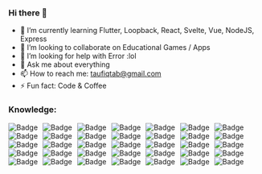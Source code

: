 ### Hi there 👋

- 🌱 I’m currently learning Flutter, Loopback, React, Svelte, Vue, NodeJS, Express
- 👯 I’m looking to collaborate on Educational Games / Apps
- 🤔 I’m looking for help with Error :lol
- 💬 Ask me about everything
- 📫 How to reach me: taufiqtab@gmail.com
- ⚡ Fun fact: Code & Coffee

### Knowledge:

<img alt="Badge" style="float: left; margin-right: 10px;" src="https://img.shields.io/badge/python%20-%2314354C.svg?&style=for-the-badge&logo=python&logoColor=white"/> <img alt="Badge" style="float: left; margin-right: 10px;"  src="https://img.shields.io/badge/dart-%230175C2.svg?&style=for-the-badge&logo=dart&logoColor=white"/>    <img alt="Badge" style="float: left; margin-right: 10px;"  src ="https://img.shields.io/badge/Flutter-%2302569B.svg?&style=for-the-badge&logo=flutter&logoColor=white"/><img alt="Badge" style="float: left; margin-right: 10px;"  src="https://img.shields.io/badge/html5%20-%23E34F26.svg?&style=for-the-badge&logo=html5&logoColor=white"/>    <img alt="Badge" style="float: left; margin-right: 10px;"  src="https://img.shields.io/badge/css3%20-%231572B6.svg?&style=for-the-badge&logo=css3&logoColor=white"/>    <img alt="Badge" style="float: left; margin-right: 10px;" src="https://img.shields.io/badge/react%20-%2320232a.svg?&style=for-the-badge&logo=react&logoColor=%2361DAFB"/>    <img alt="Badge" style="float: left; margin-right: 10px;"  src="https://img.shields.io/badge/javascript%20-%23323330.svg?&style=for-the-badge&logo=javascript&logoColor=%23F7DF1E"/>    <img alt="Badge" style="float: left; margin-right: 10px;"  src="https://img.shields.io/badge/node.js%20-%2343853D.svg?&style=for-the-badge&logo=node.js&logoColor=white"/>    <img alt="Badge" style="float: left; margin-right: 10px;"  src="https://img.shields.io/badge/bootstrap%20-%23563D7C.svg?&style=for-the-badge&logo=bootstrap&logoColor=white"/>    <img alt="Badge" style="float: left; margin-right: 10px;"  src ="https://img.shields.io/badge/MongoDB-%234ea94b.svg?&style=for-the-badge&logo=mongodb&logoColor=white"/>    <img alt="Badge" style="float: left; margin-right: 10px;"  src="https://img.shields.io/badge/git%20-%23F05033.svg?&style=for-the-badge&logo=git&logoColor=white"/>    <img alt="Badge" style="float: left; margin-right: 10px;"  src="https://img.shields.io/badge/shell_script%20-%23121011.svg?&style=for-the-badge&logo=gnu-bash&logoColor=white"/> <img alt="Badge" style="float: left; margin-right: 10px;"  src="https://img.shields.io/badge/Vue.js-35495E?style=for-the-badge&logo=vue.js&logoColor=4FC08D"/> <img alt="Badge" style="float: left; margin-right: 10px;"  src="https://img.shields.io/badge/Laravel-FF2D20?style=for-the-badge&logo=laravel&logoColor=white"/> <img alt="Badge" style="float: left; margin-right: 10px;"  src="https://img.shields.io/badge/Unity-100000?style=for-the-badge&logo=unity&logoColor=white"/> <img alt="Badge" style="float: left; margin-right: 10px;"  src="https://img.shields.io/badge/Amazon_AWS-232F3E?style=for-the-badge&logo=amazon-aws&logoColor=white"/> <img alt="Badge" style="float: left; margin-right: 10px;"  src="https://aleen42.github.io/badges/src/photoshop.svg"/> <img alt="Badge" style="float: left; margin-right: 10px;"  src="https://aleen42.github.io/badges/src/illustrator.svg"/> <img alt="Badge" style="float: left; margin-right: 10px;"  src="https://aleen42.github.io/badges/src/after_effects.svg"/> <img alt="Badge" style="float: left; margin-right: 10px;"  src="https://aleen42.github.io/badges/src/premiere.svg"/> <img alt="Badge" style="float: left; margin-right: 10px;"  src="https://img.shields.io/badge/MySQL-00000F?style=for-the-badge&logo=mysql&logoColor=white"/> <img alt="Badge" style="float: left; margin-right: 10px;"  src="https://img.shields.io/badge/Spring-6DB33F?style=for-the-badge&logo=spring&logoColor=white"/> <img alt="Badge" style="float: left; margin-right: 10px;"  src="https://img.shields.io/badge/Django-092E20?style=for-the-badge&logo=django&logoColor=white"/> <img alt="Badge" style="float: left; margin-right: 10px;"  src="https://img.shields.io/badge/Svelte-4A4A55?style=for-the-badge&logo=svelte&logoColor=FF3E00"/> <img alt="Badge" style="float: left; margin-right: 10px;"  src="https://img.shields.io/badge/Express.js-404D59?style=for-the-badge"/> <img alt="Badge" style="float: left; margin-right: 10px;"  src="https://img.shields.io/badge/Lua-2C2D72?style=for-the-badge&logo=lua&logoColor=white"/> <img alt="Badge" style="float: left; margin-right: 10px;"  src="https://img.shields.io/badge/Kotlin-0095D5?&style=for-the-badge&logo=kotlin&logoColor=white"/> <img alt="Badge" style="float: left; margin-right: 10px;"  src="https://img.shields.io/badge/PHP-777BB4?style=for-the-badge&logo=php&logoColor=white"/> <img alt="Badge" style="float: left; margin-right: 10px;"  src="https://img.shields.io/badge/Java-ED8B00?style=for-the-badge&logo=java&logoColor=white"/> <img alt="Badge" style="float: left; margin-right: 10px;"  src="https://img.shields.io/badge/C%23-239120?style=for-the-badge&logo=c-sharp&logoColor=white"/> <img alt="Badge" style="float: left; margin-right: 10px;"  src="https://img.shields.io/badge/C%2B%2B-00599C?style=for-the-badge&logo=c%2B%2B&logoColor=white"/> <img alt="Badge" style="float: left; margin-right: 10px;"  src="https://img.shields.io/badge/dev.to-0A0A0A?style=for-the-badge&logo=dev.to&logoColor=white"/> <img alt="Badge" style="float: left; margin-right: 10px;"  src="https://img.shields.io/badge/Android-3DDC84?style=for-the-badge&logo=android&logoColor=white"/> <img alt="Badge" style="float: left; margin-right: 10px;"  src="https://img.shields.io/badge/Windows-0078D6?style=for-the-badge&logo=windows&logoColor=white"/> <img alt="Badge" style="float: left; margin-right: 10px;"  src="https://img.shields.io/badge/Ubuntu-E95420?style=for-the-badge&logo=ubuntu&logoColor=white"/>

